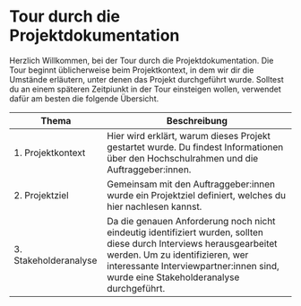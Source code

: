 # Tour durch die Projektdokumentation

Herzlich Willkommen, bei der Tour durch die Projektdokumentation. Die Tour beginnt üblicherweise beim Projektkontext, in dem wir dir die Umstände erläutern, unter denen das Projekt durchgeführt wurde. Solltest du an einem späteren Zeitpiunkt in der Tour einsteigen wollen, verwendet dafür am besten die folgende Übersicht.

| Thema | Beschreibung |
|-------|--------------|
| 1. Projektkontext | Hier wird erklärt, warum dieses Projekt gestartet wurde. Du findest Informationen über den Hochschulrahmen und die Auftraggeber:innen. |
| 2. Projektziel | Gemeinsam mit den Auftraggeber:innen wurde ein Projektziel definiert, welches du hier nachlesen kannst. |
| 3. Stakeholderanalyse | Da die genauen Anforderung noch nicht eindeutig identifiziert wurden, sollten diese durch Interviews herausgearbeitet werden. Um zu identifizieren, wer interessante Interviewpartner:innen sind, wurde eine Stakeholderanalyse durchgeführt. | 
 